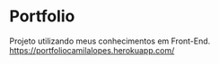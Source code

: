 # Portfolio
Projeto utilizando meus conhecimentos em Front-End.
https://portfoliocamilalopes.herokuapp.com/

